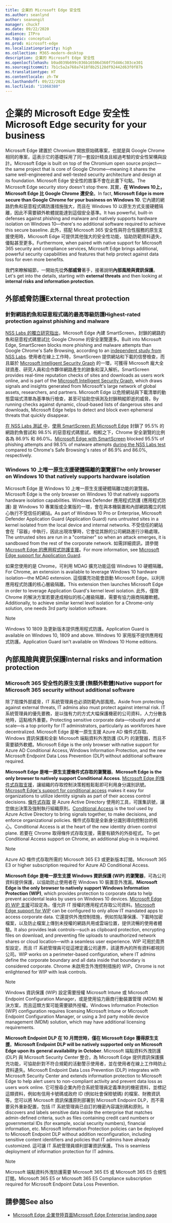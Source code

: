 ```yaml
---
title: 企業的 Microsoft Edge 安全性
ms.author: seanlynd
author: seanongit
manager: chuckf
ms.date: 09/22/2020
audience: ITPro
ms.topic: conceptual
ms.prod: microsoft-edge
ms.localizationpriority: high
ms.collection: M365-modern-desktop
description: 企業的 Microsoft Edge 安全性
ms.openlocfilehash: b9ad039b699c036b16506d360f75d46c303ce301
ms.sourcegitcommit: 7b1c5a2a768a7418f8b25128df92442d63f0f87b
ms.translationtype: HT
ms.contentlocale: zh-TW
ms.lasthandoff: 09/22/2020
ms.locfileid: "11068380"
---
```

# <span data-ttu-id="20bf5-103">企業的 Microsoft Edge 安全性</span><span class="sxs-lookup"><span data-stu-id="20bf5-103">Microsoft Edge security for your business</span></span>

<span data-ttu-id="20bf5-104">Microsoft Edge 建置於 Chromium 開放原始碼專案，也就是與 Google Chrome 相同的專案，這表示它的基礎採用了同一套設計精良且經過考驗的安全性架構與設計。</span><span class="sxs-lookup"><span data-stu-id="20bf5-104">Microsoft Edge is built on top of the Chromium open source project—the same project that is core of Google Chrome—meaning it shares the same well-engineered and well-tested security architecture and design at its foundation.</span></span> <span data-ttu-id="20bf5-105">Microsoft Edge 安全性的故事不會在此畫下句點。</span><span class="sxs-lookup"><span data-stu-id="20bf5-105">The Microsoft Edge security story doesn't stop there.</span></span> <span data-ttu-id="20bf5-106">其實，**在 Windows 10上，Microsoft Edge 比 Google Chrome 還安全**。</span><span class="sxs-lookup"><span data-stu-id="20bf5-106">In fact, **Microsoft Edge is more secure than Google Chrome for your business on Windows 10**.</span></span> <span data-ttu-id="20bf5-107">它內建的網路釣魚和惡意程式碼防護措施強大，而且在 Windows 10 以原生方式支援硬體隔離，因此不需要額外軟體就能達到這個安全基準。</span><span class="sxs-lookup"><span data-stu-id="20bf5-107">It has powerful, built-in defenses against phishing and malware and natively supports hardware isolation on Windows 10—there's no additional software required to achieve this secure baseline.</span></span> <span data-ttu-id="20bf5-108">此外，搭配 Microsoft 365 安全性與符合性服務的原生支援使用時，Microsoft Edge 可提供其他強大的安全性功能，協助防範資料遺失，優點甚至更多。</span><span class="sxs-lookup"><span data-stu-id="20bf5-108">Furthermore, when paired with native support for Microsoft 365 security and compliance services, Microsoft Edge brings additional, powerful security capabilities and features that help protect against data loss for even more benefits.</span></span>

<span data-ttu-id="20bf5-109">我們來瞭解細節，一開始先從**外部威脅**著手，接著說明**內部風險與資訊保護**。</span><span class="sxs-lookup"><span data-stu-id="20bf5-109">Let's get into the details, starting with **external threats** and then looking at **internal risks and information protection**.</span></span>

## <span data-ttu-id="20bf5-110">外部威脅防護</span><span class="sxs-lookup"><span data-stu-id="20bf5-110">External threat protection</span></span>

### <span data-ttu-id="20bf5-111">針對網路釣魚和惡意程式碼的最高等級防護</span><span class="sxs-lookup"><span data-stu-id="20bf5-111">Highest-rated protection against phishing and malware</span></span>

<span data-ttu-id="20bf5-112">[NSS Labs 的獨立研究指出](https://www.nsslabs.com/tested-technologies/web-browser-security-wbs/)，Microsoft Edge 內建 SmartScreen，封鎖的網路釣魚和惡意程式碼嘗試比 Google Chrome 的安全瀏覽還多。</span><span class="sxs-lookup"><span data-stu-id="20bf5-112">Built into Microsoft Edge, SmartScreen blocks more phishing and malware attempts than Google Chrome's Safe Browsing, according to an [independent study from NSS Labs](https://www.nsslabs.com/tested-technologies/web-browser-security-wbs/).</span></span> <span data-ttu-id="20bf5-113">使用者在線上工作時，SmartScreen 提供網站和下載的信譽檢查，而且屬於 [Microsoft Intelligent Security Graph](https://www.microsoft.com/microsoft-365/windows/intelligent-security) 的一環，可獲得 Microsoft 龐大全球資產、研究人員和合作夥伴網路產生的跡象和深入解析。</span><span class="sxs-lookup"><span data-stu-id="20bf5-113">SmartScreen provides real-time reputation checks of sites and downloads as users work online, and is part of the [Microsoft Intelligent Security Graph](https://www.microsoft.com/microsoft-365/windows/intelligent-security), which draws signals and insights generated from Microsoft's large network of global assets, researchers, and partners.</span></span> <span data-ttu-id="20bf5-114">Microsoft Edge 以危險網站與下載清單的動態雲端式清單為基準執行檢查，甚至可協助您偵測及封鎖稍縱即逝的威脅。</span><span class="sxs-lookup"><span data-stu-id="20bf5-114">By running checks against dynamic, cloud-based lists of dangerous sites and downloads, Microsoft Edge helps to detect and block even ephemeral threats that quickly disappear.</span></span>  

<span data-ttu-id="20bf5-115">[在 NSS Labs 測試 中](https://www.nsslabs.com/tested-technologies/web-browser-security-wbs/)，[使用 SmartScreen 的 Microsoft Edge](https://docs.microsoft.com//DeployEdge/microsoft-edge-security-smartscreen) 封鎖了 95.5% 的網路釣魚嘗試和 98.5% 的惡意程式碼嘗試，相較之下，Chrome 安全瀏覽的比例各為 86.9% 和 86.0%。</span><span class="sxs-lookup"><span data-stu-id="20bf5-115">[Microsoft Edge with SmartScreen](https://docs.microsoft.com//DeployEdge/microsoft-edge-security-smartscreen) blocked 95.5% of phishing attempts and 98.5% of malware attempts [during the NSS Labs test](https://www.nsslabs.com/tested-technologies/web-browser-security-wbs/) compared to Chrome's Safe Browsing's rates of 86.9% and 86.0%, respectively.</span></span>

### <span data-ttu-id="20bf5-116">Windows 10 上唯一原生支援硬體隔離的瀏覽器</span><span class="sxs-lookup"><span data-stu-id="20bf5-116">The only browser on Windows 10 that natively supports hardware isolation</span></span>

<span data-ttu-id="20bf5-117">Microsoft Edge 是 Windows 10 上唯一原生支援硬體隔離功能的瀏覽器。</span><span class="sxs-lookup"><span data-stu-id="20bf5-117">Microsoft Edge is the only browser on Windows 10 that natively supports hardware isolation capabilities.</span></span> <span data-ttu-id="20bf5-118">Windows Defender 應用程式防護 (應用程式防護) 是 Windows 10 專業版或企業版的一環，會在與本機裝置和內部網路獨立的核心執行不受信任的網站。</span><span class="sxs-lookup"><span data-stu-id="20bf5-118">As part of Windows 10 Pro or Enterprise, Microsoft Defender Application Guard (Application Guard) runs untrusted sites in a kernel isolated from the local device and internal networks.</span></span> <span data-ttu-id="20bf5-119">不受信任的網站會在「容器」中執行，因此出現攻擊時，它會從其餘的公司網路進行沙箱處理。</span><span class="sxs-lookup"><span data-stu-id="20bf5-119">The untrusted sites are run in a "container" so when an attack emerges, it is sandboxed from the rest of the corporate network.</span></span> <span data-ttu-id="20bf5-120">如需詳細資訊，請參閱 [Microsoft Edge 的應用程式防護支援](https://docs.microsoft.com/DeployEdge/microsoft-edge-security-windows-defender-application-guard)。</span><span class="sxs-lookup"><span data-stu-id="20bf5-120">For more information, see [Microsoft Edge support for Application Guard](https://docs.microsoft.com/DeployEdge/microsoft-edge-security-windows-defender-application-guard).</span></span>

<span data-ttu-id="20bf5-121">如果您使用的是 Chrome，可利用 MDAG 擴充功能這個 Windows 10 硬體隔離。</span><span class="sxs-lookup"><span data-stu-id="20bf5-121">For Chrome, an extension is available to leverage Windows 10 hardware isolation—the MDAG extension.</span></span> <span data-ttu-id="20bf5-122">這個擴充功能會啟動 Microsoft Edge，以利用應用程式防護的核心層級隔離。</span><span class="sxs-lookup"><span data-stu-id="20bf5-122">This extension then launches Microsoft Edge in order to leverage Application Guard's kernel level isolation.</span></span> <span data-ttu-id="20bf5-123">此外，僅限 Chrome 的解決方案若要達成相似的核心層級隔離，需要有協力廠商隔離軟體。</span><span class="sxs-lookup"><span data-stu-id="20bf5-123">Additionally, to achieve similar kernel level isolation for a Chrome-only solution, one needs 3rd party isolation software.</span></span>

> [!NOTE]
> <span data-ttu-id="20bf5-124">Windows 10 1809 及更新版本提供應用程式防護。</span><span class="sxs-lookup"><span data-stu-id="20bf5-124">Application Guard is available on Windows 10, 1809 and above.</span></span> <span data-ttu-id="20bf5-125">Windows 10 家用版不提供應用程式防護。</span><span class="sxs-lookup"><span data-stu-id="20bf5-125">Application Guard isn't available on Windows 10 Home editions.</span></span>

## <span data-ttu-id="20bf5-126">內部風險與資訊保護</span><span class="sxs-lookup"><span data-stu-id="20bf5-126">Internal risks and information protection</span></span>

### <span data-ttu-id="20bf5-127">Microsoft 365 安全性的原生支援 (無額外軟體)</span><span class="sxs-lookup"><span data-stu-id="20bf5-127">Native support for Microsoft 365 security without additional software</span></span>

<span data-ttu-id="20bf5-128">除了阻擋外部威脅，IT 系統管理員也必須防範內部風險。</span><span class="sxs-lookup"><span data-stu-id="20bf5-128">Aside from protecting against external threats, IT admins also must protect against internal risk.</span></span> <span data-ttu-id="20bf5-129">IT 系統管理員的優先要務，是以強有力的方式大幅保護機密的公司資料，人力分散各地時，這點格外重要。</span><span class="sxs-lookup"><span data-stu-id="20bf5-129">Protecting sensitive corporate data—robustly and at scale—is a top priority for IT administrators, particularly as workforces have decentralized.</span></span> <span data-ttu-id="20bf5-130">Microsoft Edge 是唯一原生支援 Azure AD 條件式存取、Windows 資訊保護和全新 Microsoft 端點資料外洩防護 (DLP) 的瀏覽器，而且不需要額外軟體。</span><span class="sxs-lookup"><span data-stu-id="20bf5-130">Microsoft Edge is the only browser with native support for Azure AD Conditional Access, Windows Information Protection, and the new Microsoft Endpoint Data Loss Prevention (DLP) without additional software required.</span></span>

<span data-ttu-id="20bf5-131">**Microsoft Edge 是唯一原生支援條件式存取的瀏覽器**。</span><span class="sxs-lookup"><span data-stu-id="20bf5-131">**Microsoft Edge is the only browser to natively support Conditional Access**.</span></span> <span data-ttu-id="20bf5-132">[Microsoft Edge 的條件式存取支援](https://docs.microsoft.com/DeployEdge/security-overview#conditional-access)，讓組織的存取控制決策輕輕鬆鬆即可利用身分識別訊號。</span><span class="sxs-lookup"><span data-stu-id="20bf5-132">[Microsoft Edge's support for conditional access](https://docs.microsoft.com/DeployEdge/security-overview#conditional-access) makes it easy for organizations to utilize identity signals as part of their access control decisions.</span></span> <span data-ttu-id="20bf5-133">[條件式存取](https://docs.microsoft.com/azure/active-directory/conditional-access/overview) 是 Azure Active Directory 使用的工具，可匯集訊號，讓您做出決策及強制執行組織原則。</span><span class="sxs-lookup"><span data-stu-id="20bf5-133">[Conditional Access](https://docs.microsoft.com/azure/active-directory/conditional-access/overview) is the tool used by Azure Active Directory to bring signals together, to make decisions, and enforce organizational policies.</span></span> <span data-ttu-id="20bf5-134">條件式存取是全新身分識別導向控制台的核心。</span><span class="sxs-lookup"><span data-stu-id="20bf5-134">Conditional Access is at the heart of the new identity driven control plane.</span></span> <span data-ttu-id="20bf5-135">若要在 Chrome 取得條件式存取支援，需要有額外的外掛程式。</span><span class="sxs-lookup"><span data-stu-id="20bf5-135">To get Conditional Access support on Chrome, an additional plug-in is required.</span></span>

> [!NOTE]
> <span data-ttu-id="20bf5-136">Azure AD 條件式存取所需的 Microsoft 365 E3 或更新版本訂閱。</span><span class="sxs-lookup"><span data-stu-id="20bf5-136">Microsoft 365 E3 or higher subscription required for Azure AD Conditional Access.</span></span>

<span data-ttu-id="20bf5-137">**Microsoft Edge 是唯一原生支援 Windows 資訊保護 (WIP) 的瀏覽器**，可為公司資料提供保護，以協助防止使用者在 Windows 10 裝置意外洩漏。</span><span class="sxs-lookup"><span data-stu-id="20bf5-137">**Microsoft Edge is the only browser to natively support Windows Information Protection (WIP)**, which provides protection to corporate data to help prevent accidental leaks by users on Windows 10 devices.</span></span> <span data-ttu-id="20bf5-138">[Microsoft Edge 的 WIP 支援](https://docs.microsoft.com/DeployEdge/microsoft-edge-security-windows-information-protection)可設定為，僅允許 IT 授權的應用程式存取公司資料。</span><span class="sxs-lookup"><span data-stu-id="20bf5-138">[Microsoft Edge support for WIP](https://docs.microsoft.com/DeployEdge/microsoft-edge-security-windows-information-protection) can be configured to only allow IT mandated apps to access corporate data.</span></span> <span data-ttu-id="20bf5-139">它還提供外洩控制措施，例如剪貼簿保護、下載時加密檔案，以及防止檔案上傳到未授權的網路共用或雲端位置，提供流暢的使用者體驗。</span><span class="sxs-lookup"><span data-stu-id="20bf5-139">It also provides leak controls—such as clipboard protection, encrypting files on download, and preventing file uploads to unauthorized network shares or cloud location—with a seamless user experience.</span></span> <span data-ttu-id="20bf5-140">WIP 可用於周界型設定，而且 IT 系統管理員可從這裡定義公司邊界，該邊界內的所有資料都視同公司。</span><span class="sxs-lookup"><span data-stu-id="20bf5-140">WIP works on a perimeter-based configuration, where IT admins define the corporate boundary and all data inside that boundary is considered corporate.</span></span> <span data-ttu-id="20bf5-141">Chrome 未啟用含外洩控制措施的 WIP。</span><span class="sxs-lookup"><span data-stu-id="20bf5-141">Chrome is not enlightened for WIP with leak controls.</span></span>

> [!NOTE]
> <span data-ttu-id="20bf5-142">Windows 資訊保護 (WIP) 設定需要授權 Microsoft Intune 或 Microsoft Endpoint Configuration Manager，或是使用協力廠商行動裝置管理 (MDM) 解決方案，而且這類方案可能需要額外授權。</span><span class="sxs-lookup"><span data-stu-id="20bf5-142">Windows Information Protection (WIP) configuration requires licensing Microsoft Intune or Microsoft Endpoint Configuration Manager, or using a 3rd party mobile device management (MDM) solution, which may have additional licensing requirements.</span></span>

<span data-ttu-id="20bf5-143">**Microsoft Endpoint DLP 在 10 月問世時，僅在 Microsoft Edge 獲得原生支援**。</span><span class="sxs-lookup"><span data-stu-id="20bf5-143">**Microsoft Endpoint DLP will be natively supported only on Microsoft Edge upon its general availability in October**.</span></span> <span data-ttu-id="20bf5-144">Microsoft 端點資料外洩防護 (DLP) 與 Microsoft Security Center 整合，為 Microsoft Edge 提供資訊保護擴充功能，可協助針對不符合規範的活動警示使用者，並在使用者在線上工作時防止資料遺失。</span><span class="sxs-lookup"><span data-stu-id="20bf5-144">Microsoft Endpoint Data Loss Prevention (DLP) integrates with Microsoft Security Center and extends information protection to Microsoft Edge to help alert users to non-compliant activity and prevent data loss as users work online.</span></span> <span data-ttu-id="20bf5-145">它可搜尋企業內符合系統管理員定義準則的機密資料，並標記這類資料，例如有信用卡號碼或政府 ID (例如社會保險號碼) 的檔案、財務資訊等。您可以將 Microsoft 資訊保護原則部署到 Microsoft Endpoint DLP，而不需要另外重新配置，包括 IT 系統管理員已自訂的機密內容識別碼和原則。</span><span class="sxs-lookup"><span data-stu-id="20bf5-145">It discovers and labels sensitive data inside the enterprise that matches admin-defined criteria, such as files containing credit card numbers or governmental IDs (for example, social security numbers), financial information, etc. Microsoft Information Protection policies can be deployed to Microsoft Endpoint DLP without addition reconfiguration, including sensitive content identifiers and policies that IT admins have already customized.</span></span> <span data-ttu-id="20bf5-146">這可讓 IT 系統管理員順利部署資訊保護。</span><span class="sxs-lookup"><span data-stu-id="20bf5-146">This is seamless deployment of information protection for IT admins.</span></span>

> [!NOTE]
> <span data-ttu-id="20bf5-147">Microsoft 端點資料外洩防護需要 Microsoft 365 E5 或 Microsoft 365 E5 合規性訂閱。</span><span class="sxs-lookup"><span data-stu-id="20bf5-147">Microsoft 365 E5 or Microsoft 365 E5 Compliance subscription required for Microsoft Endpoint Data Loss Prevention.</span></span>

## <span data-ttu-id="20bf5-148">請參閱</span><span class="sxs-lookup"><span data-stu-id="20bf5-148">See also</span></span>

- [<span data-ttu-id="20bf5-149">Microsoft Edge 企業登陸頁面</span><span class="sxs-lookup"><span data-stu-id="20bf5-149">Microsoft Edge Enterprise landing page</span></span>](https://aka.ms/EdgeEnterprise)
